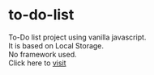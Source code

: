 # to-do-list
To-Do list project using vanilla javascript. <br />
It is based on Local Storage.<br />
No framework used.<br />
Click here to [visit](https://chitranshk1301.github.io/to-do-list/)

